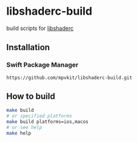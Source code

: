 # libshaderc-build

build scripts for [libshaderc](https://github.com/google/shaderc)

## Installation

### Swift Package Manager

```
https://github.com/mpvkit/libshaderc-build.git
```

## How to build

```bash
make build
# or specified platforms 
make build platforms=ios,macos
# or see help
make help
```
